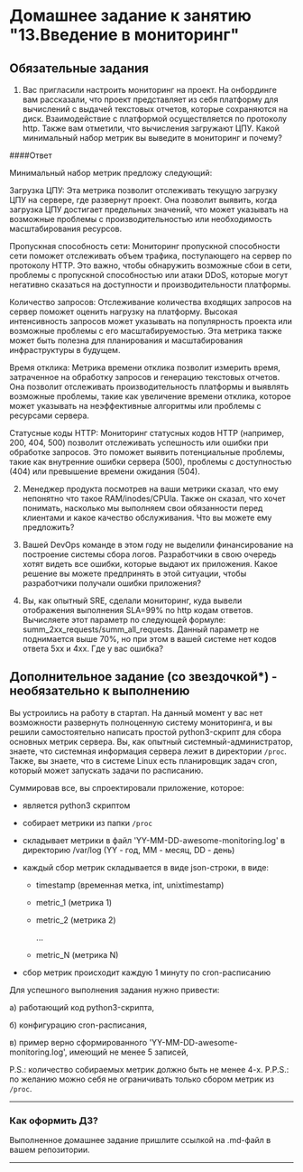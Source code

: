 # Домашнее задание к занятию "13.Введение в мониторинг"

## Обязательные задания

1. Вас пригласили настроить мониторинг на проект. На онбординге вам рассказали, что проект представляет из себя 
платформу для вычислений с выдачей текстовых отчетов, которые сохраняются на диск. Взаимодействие с платформой 
осуществляется по протоколу http. Также вам отметили, что вычисления загружают ЦПУ. Какой минимальный набор метрик вы
выведите в мониторинг и почему?

####Ответ

Минимальный набор метрик предложу следующий:

Загрузка ЦПУ: Эта метрика позволит  отслеживать текущую загрузку ЦПУ на сервере, где развернут проект. Она позволит выявить, когда загрузка ЦПУ достигает предельных значений, что может указывать на возможные проблемы с производительностью или необходимость масштабирования ресурсов.

Пропускная способность сети: Мониторинг пропускной способности сети поможет отслеживать объем трафика, поступающего на сервер по протоколу HTTP. Это важно, чтобы обнаружить возможные сбои в сети, проблемы с пропускной способностью или атаки DDoS, которые могут негативно сказаться на доступности и производительности платформы.

Количество запросов: Отслеживание количества входящих запросов на сервер поможет оценить нагрузку на платформу. Высокая интенсивность запросов может указывать на популярность проекта или возможные проблемы с его масштабируемостью. Эта метрика также может быть полезна для планирования и масштабирования инфраструктуры в будущем.

Время отклика: Метрика времени отклика позволит измерить время, затраченное на обработку запросов и генерацию текстовых отчетов. Она позволит отслеживать производительность платформы и выявлять возможные проблемы, такие как увеличение времени отклика, которое может указывать на неэффективные алгоритмы или проблемы с ресурсами сервера.

Статусные коды HTTP: Мониторинг статусных кодов HTTP (например, 200, 404, 500) позволит отслеживать успешность или ошибки при обработке запросов. Это поможет выявить потенциальные проблемы, такие как внутренние ошибки сервера (500), проблемы с доступностью (404) или превышение времени ожидания (504).


2. Менеджер продукта посмотрев на ваши метрики сказал, что ему непонятно что такое RAM/inodes/CPUla. Также он сказал, 
что хочет понимать, насколько мы выполняем свои обязанности перед клиентами и какое качество обслуживания. Что вы 
можете ему предложить?

3. Вашей DevOps команде в этом году не выделили финансирование на построение системы сбора логов. Разработчики в свою 
очередь хотят видеть все ошибки, которые выдают их приложения. Какое решение вы можете предпринять в этой ситуации, 
чтобы разработчики получали ошибки приложения?

3. Вы, как опытный SRE, сделали мониторинг, куда вывели отображения выполнения SLA=99% по http кодам ответов. 
Вычисляете этот параметр по следующей формуле: summ_2xx_requests/summ_all_requests. Данный параметр не поднимается выше 
70%, но при этом в вашей системе нет кодов ответа 5xx и 4xx. Где у вас ошибка?

## Дополнительное задание (со звездочкой*) - необязательно к выполнению

Вы устроились на работу в стартап. На данный момент у вас нет возможности развернуть полноценную систему 
мониторинга, и вы решили самостоятельно написать простой python3-скрипт для сбора основных метрик сервера. Вы, как 
опытный системный-администратор, знаете, что системная информация сервера лежит в директории `/proc`. 
Также, вы знаете, что в системе Linux есть  планировщик задач cron, который может запускать задачи по расписанию.

Суммировав все, вы спроектировали приложение, которое:
- является python3 скриптом
- собирает метрики из папки `/proc`
- складывает метрики в файл 'YY-MM-DD-awesome-monitoring.log' в директорию /var/log 
(YY - год, MM - месяц, DD - день)
- каждый сбор метрик складывается в виде json-строки, в виде:
  + timestamp (временная метка, int, unixtimestamp)
  + metric_1 (метрика 1)
  + metric_2 (метрика 2)
  
     ...
     
  + metric_N (метрика N)
  
- сбор метрик происходит каждую 1 минуту по cron-расписанию

Для успешного выполнения задания нужно привести:

а) работающий код python3-скрипта,

б) конфигурацию cron-расписания,

в) пример верно сформированного 'YY-MM-DD-awesome-monitoring.log', имеющий не менее 5 записей,

P.S.: количество собираемых метрик должно быть не менее 4-х.
P.P.S.: по желанию можно себя не ограничивать только сбором метрик из `/proc`.

---

### Как оформить ДЗ?

Выполненное домашнее задание пришлите ссылкой на .md-файл в вашем репозитории.

---
